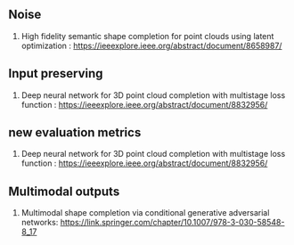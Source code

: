 
## Noise
1. High fidelity semantic shape completion for point clouds using latent optimization : https://ieeexplore.ieee.org/abstract/document/8658987/

## Input preserving
1. Deep neural network for 3D point cloud completion with multistage loss function : https://ieeexplore.ieee.org/abstract/document/8832956/ 
   
## new evaluation metrics
1.  Deep neural network for 3D point cloud completion with multistage loss function : https://ieeexplore.ieee.org/abstract/document/8832956/
   
## Multimodal outputs
1. Multimodal shape completion via conditional generative adversarial networks: https://link.springer.com/chapter/10.1007/978-3-030-58548-8_17

